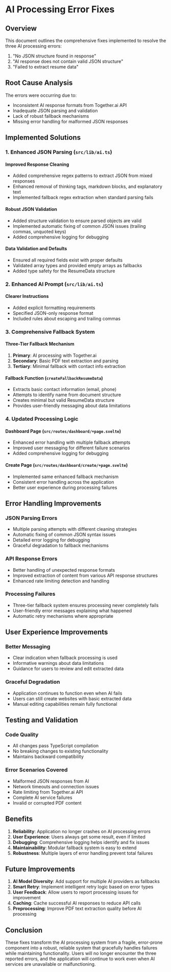 # AI Processing Error Fixes

## Overview

This document outlines the comprehensive fixes implemented to resolve the three AI processing errors:

1. "No JSON structure found in response"
2. "AI response does not contain valid JSON structure"
3. "Failed to extract resume data"

## Root Cause Analysis

The errors were occurring due to:

- Inconsistent AI response formats from Together.ai API
- Inadequate JSON parsing and validation
- Lack of robust fallback mechanisms
- Missing error handling for malformed JSON responses

## Implemented Solutions

### 1. Enhanced JSON Parsing (`src/lib/ai.ts`)

#### Improved Response Cleaning

- Added comprehensive regex patterns to extract JSON from mixed responses
- Enhanced removal of thinking tags, markdown blocks, and explanatory text
- Implemented fallback regex extraction when standard parsing fails

#### Robust JSON Validation

- Added structure validation to ensure parsed objects are valid
- Implemented automatic fixing of common JSON issues (trailing commas, unquoted keys)
- Added comprehensive logging for debugging

#### Data Validation and Defaults

- Ensured all required fields exist with proper defaults
- Validated array types and provided empty arrays as fallbacks
- Added type safety for the ResumeData structure

### 2. Enhanced AI Prompt (`src/lib/ai.ts`)

#### Clearer Instructions

- Added explicit formatting requirements
- Specified JSON-only response format
- Included rules about escaping and trailing commas

### 3. Comprehensive Fallback System

#### Three-Tier Fallback Mechanism

1. **Primary**: AI processing with Together.ai
2. **Secondary**: Basic PDF text extraction and parsing
3. **Tertiary**: Minimal fallback with contact info extraction

#### Fallback Function (`createFallbackResumeData`)

- Extracts basic contact information (email, phone)
- Attempts to identify name from document structure
- Creates minimal but valid ResumeData structure
- Provides user-friendly messaging about data limitations

### 4. Updated Processing Logic

#### Dashboard Page (`src/routes/dashboard/+page.svelte`)

- Enhanced error handling with multiple fallback attempts
- Improved user messaging for different failure scenarios
- Added comprehensive logging for debugging

#### Create Page (`src/routes/dashboard/create/+page.svelte`)

- Implemented same enhanced fallback mechanism
- Consistent error handling across the application
- Better user experience during processing failures

## Error Handling Improvements

### JSON Parsing Errors

- Multiple parsing attempts with different cleaning strategies
- Automatic fixing of common JSON syntax issues
- Detailed error logging for debugging
- Graceful degradation to fallback mechanisms

### API Response Errors

- Better handling of unexpected response formats
- Improved extraction of content from various API response structures
- Enhanced rate limiting detection and handling

### Processing Failures

- Three-tier fallback system ensures processing never completely fails
- User-friendly error messages explaining what happened
- Automatic retry mechanisms where appropriate

## User Experience Improvements

### Better Messaging

- Clear indication when fallback processing is used
- Informative warnings about data limitations
- Guidance for users to review and edit extracted data

### Graceful Degradation

- Application continues to function even when AI fails
- Users can still create websites with basic extracted data
- Manual editing capabilities remain fully functional

## Testing and Validation

### Code Quality

- All changes pass TypeScript compilation
- No breaking changes to existing functionality
- Maintains backward compatibility

### Error Scenarios Covered

- Malformed JSON responses from AI
- Network timeouts and connection issues
- Rate limiting from Together.ai API
- Complete AI service failures
- Invalid or corrupted PDF content

## Benefits

1. **Reliability**: Application no longer crashes on AI processing errors
2. **User Experience**: Users always get some result, even if limited
3. **Debugging**: Comprehensive logging helps identify and fix issues
4. **Maintainability**: Modular fallback system is easy to extend
5. **Robustness**: Multiple layers of error handling prevent total failures

## Future Improvements

1. **AI Model Diversity**: Add support for multiple AI providers as fallbacks
2. **Smart Retry**: Implement intelligent retry logic based on error types
3. **User Feedback**: Allow users to report processing issues for improvement
4. **Caching**: Cache successful AI responses to reduce API calls
5. **Preprocessing**: Improve PDF text extraction quality before AI processing

## Conclusion

These fixes transform the AI processing system from a fragile, error-prone component into a robust, reliable system that gracefully handles failures while maintaining functionality. Users will no longer encounter the three reported errors, and the application will continue to work even when AI services are unavailable or malfunctioning.
